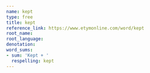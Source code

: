 ```yaml
---
name: kept
type: free
title: kept
reference_link: https://www.etymonline.com/word/kept
root_name: 
root_language: 
denotation: 
word_sums:
- sum: 'Kept + '
  respelling: kept
---
```

